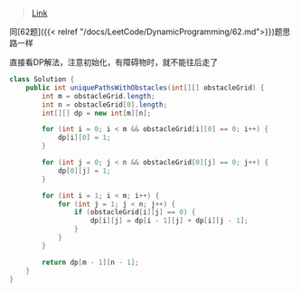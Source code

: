 > [Link](https://leetcode-cn.com/problems/unique-paths-ii/)

同[62题]({{< relref "/docs/LeetCode/DynamicProgramming/62.md">}})题思路一样

直接看DP解法，注意初始化，有障碍物时，就不能往后走了

```java
class Solution {
    public int uniquePathsWithObstacles(int[][] obstacleGrid) {
        int m = obstacleGrid.length;
        int n = obstacleGrid[0].length;
        int[][] dp = new int[m][n];

        for (int i = 0; i < m && obstacleGrid[i][0] == 0; i++) {
            dp[i][0] = 1;
        }

        for (int j = 0; j < n && obstacleGrid[0][j] == 0; j++) {
            dp[0][j] = 1;
        }

        for (int i = 1; i < m; i++) {
            for (int j = 1; j < n; j++) {
                if (obstacleGrid[i][j] == 0) {
                    dp[i][j] = dp[i - 1][j] + dp[i][j - 1];
                }
            }
        }

        return dp[m - 1][n - 1];
    }
}
```